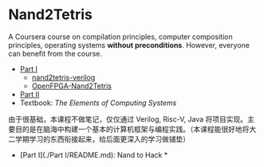 # Nand2Tetris

A Coursera course on compilation principles, computer composition principles, operating systems **without preconditions**. However, everyone can benefit from the course.

* [Part Ⅰ](https://www.coursera.org/learn/build-a-computer)
    * [nand2tetris-verilog](https://github.com/jopdorp/nand2tetris-verilog)
    * [OpenFPGA-Nand2Tetris](https://yodalee.me/2021/10/openfpga_nand2tetris/)
* [Part Ⅱ](https://www.coursera.org/learn/nand2tetris2)
* Textbook: *The Elements of Computing Systems*

由于很基础，本课程不做笔记，仅仅通过 Verilog, Risc-V, Java 将项目实现。主要目的是在脑海中构建一个基本的计算机框架与编程实践。（本课程能很好地将大二学期学习的东西衔接起来，给后面更深入的学习做铺垫）

* [Part Ⅰ](./Part I/README.md): Nand to Hack
    * 


